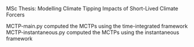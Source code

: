 MSc Thesis: Modelling Climate Tipping Impacts of Short-Lived Climate Forcers

MCTP-main.py computed the MCTPs using the time-integrated framework
MCTP-instantaneous.py computed the MCTPs using the instantaneous framework
